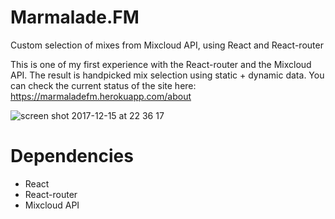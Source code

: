 # Marmalade.FM
Custom selection of mixes from Mixcloud API, using React and React-router

This is one of my first experience with the React-router and the Mixcloud API. The result is handpicked mix selection using static + dynamic data.
You can check the current status of the site here: https://marmaladefm.herokuapp.com/about

![screen shot 2017-12-15 at 22 36 17](https://user-images.githubusercontent.com/9334646/34061388-6a7d352a-e1e8-11e7-8ae0-af32b3968835.png)

# Dependencies
- React
- React-router
- Mixcloud API
